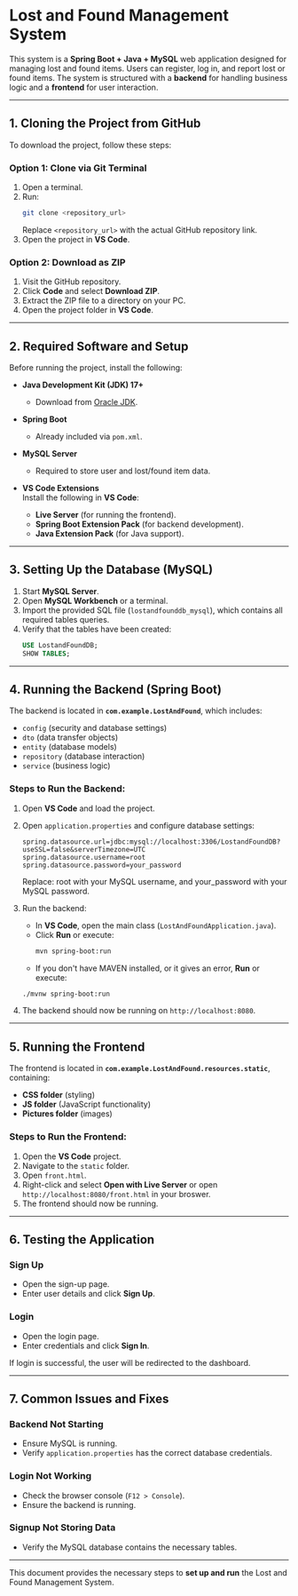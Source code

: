 # Lost and Found Management System

This system is a **Spring Boot + Java + MySQL** web application designed for managing lost and found items. Users can register, log in, and report lost or found items. The system is structured with a **backend** for handling business logic and a **frontend** for user interaction.

---

## 1. Cloning the Project from GitHub

To download the project, follow these steps:

### **Option 1: Clone via Git Terminal**
1. Open a terminal.
2. Run:
   ```bash
   git clone <repository_url>
   ```
   Replace `<repository_url>` with the actual GitHub repository link.
3. Open the project in **VS Code**.

### **Option 2: Download as ZIP**
1. Visit the GitHub repository.
2. Click **Code** and select **Download ZIP**.
3. Extract the ZIP file to a directory on your PC.
4. Open the project folder in **VS Code**.

---

## 2. Required Software and Setup

Before running the project, install the following:

- **Java Development Kit (JDK) 17+**  
  - Download from [Oracle JDK](https://www.oracle.com/java/technologies/javase-downloads.html).

- **Spring Boot**  
  - Already included via `pom.xml`.

- **MySQL Server**  
  - Required to store user and lost/found item data.

- **VS Code Extensions**  
  Install the following in **VS Code**:
  - **Live Server** (for running the frontend).
  - **Spring Boot Extension Pack** (for backend development).
  - **Java Extension Pack** (for Java support).

---

## 3. Setting Up the Database (MySQL)

1. Start **MySQL Server**.
2. Open **MySQL Workbench** or a terminal.
3. Import the provided SQL file (`lostandfounddb_mysql`), which contains all required tables queries.
4. Verify that the tables have been created:
   ```sql
   USE LostandFoundDB;
   SHOW TABLES;
   ```

---

## 4. Running the Backend (Spring Boot)

The backend is located in **`com.example.LostAndFound`**, which includes:
- `config` (security and database settings)
- `dto` (data transfer objects)
- `entity` (database models)
- `repository` (database interaction)
- `service` (business logic)

### **Steps to Run the Backend:**
1. Open **VS Code** and load the project.
2. Open `application.properties` and configure database settings:
   ```properties
   spring.datasource.url=jdbc:mysql://localhost:3306/LostandFoundDB?useSSL=false&serverTimezone=UTC
   spring.datasource.username=root
   spring.datasource.password=your_password
   ```
   Replace: root with your MySQL username, and your_password with your MySQL password.

3. Run the backend:
   - In **VS Code**, open the main class (`LostAndFoundApplication.java`).
   - Click **Run** or execute:
     ```bash
     mvn spring-boot:run
     ```
   - If you don't have MAVEN installed, or it gives an error, **Run** or execute:
    ```bash
    ./mvnw spring-boot:run 
    ```
4. The backend should now be running on `http://localhost:8080`.

---

## 5. Running the Frontend

The frontend is located in **`com.example.LostAndFound.resources.static`**, containing:
- **CSS folder** (styling)
- **JS folder** (JavaScript functionality)
- **Pictures folder** (images)

### **Steps to Run the Frontend:**
1. Open the **VS Code** project.
2. Navigate to the `static` folder.
3. Open `front.html`.
4. Right-click and select **Open with Live Server** or open `http://localhost:8080/front.html` in your broswer.
5. The frontend should now be running.

---

## 6. Testing the Application

### **Sign Up**
- Open the sign-up page.
- Enter user details and click **Sign Up**.

### **Login**
- Open the login page.
- Enter credentials and click **Sign In**.

If login is successful, the user will be redirected to the dashboard.

---

## 7. Common Issues and Fixes

### **Backend Not Starting**
- Ensure MySQL is running.
- Verify `application.properties` has the correct database credentials.

### **Login Not Working**
- Check the browser console (`F12 > Console`).
- Ensure the backend is running.

### **Signup Not Storing Data**
- Verify the MySQL database contains the necessary tables.

---

This document provides the necessary steps to **set up and run** the Lost and Found Management System.

